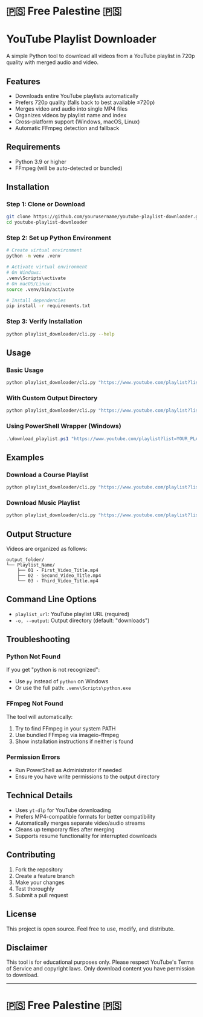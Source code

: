 # 🇵🇸 Free Palestine 🇵🇸

# YouTube Playlist Downloader

A simple Python tool to download all videos from a YouTube playlist in 720p quality with merged audio and video.

## Features

- Downloads entire YouTube playlists automatically
- Prefers 720p quality (falls back to best available ≤720p)
- Merges video and audio into single MP4 files
- Organizes videos by playlist name and index
- Cross-platform support (Windows, macOS, Linux)
- Automatic FFmpeg detection and fallback

## Requirements

- Python 3.9 or higher
- FFmpeg (will be auto-detected or bundled)

## Installation

### Step 1: Clone or Download
```bash
git clone https://github.com/yourusername/youtube-playlist-downloader.git
cd youtube-playlist-downloader
```

### Step 2: Set up Python Environment
```bash
# Create virtual environment
python -m venv .venv

# Activate virtual environment
# On Windows:
.venv\Scripts\activate
# On macOS/Linux:
source .venv/bin/activate

# Install dependencies
pip install -r requirements.txt
```

### Step 3: Verify Installation
```bash
python playlist_downloader/cli.py --help
```

## Usage

### Basic Usage
```bash
python playlist_downloader/cli.py "https://www.youtube.com/playlist?list=YOUR_PLAYLIST_ID" -o "downloads"
```

### With Custom Output Directory
```bash
python playlist_downloader/cli.py "https://www.youtube.com/playlist?list=YOUR_PLAYLIST_ID" -o "C:\Users\YourName\Videos\Playlists"
```

### Using PowerShell Wrapper (Windows)
```powershell
.\download_playlist.ps1 "https://www.youtube.com/playlist?list=YOUR_PLAYLIST_ID" "C:\Users\YourName\Videos\Playlists"
```

## Examples

### Download a Course Playlist
```bash
python playlist_downloader/cli.py "https://www.youtube.com/playlist?list=PLoyB9yetHDhCQfXY-AYyApaDooHHlPbR1" -o "courses"
```

### Download Music Playlist
```bash
python playlist_downloader/cli.py "https://www.youtube.com/playlist?list=YOUR_MUSIC_PLAYLIST_ID" -o "music"
```

## Output Structure

Videos are organized as follows:
```
output_folder/
└── Playlist_Name/
    ├── 01 - First_Video_Title.mp4
    ├── 02 - Second_Video_Title.mp4
    └── 03 - Third_Video_Title.mp4
```

## Command Line Options

- `playlist_url`: YouTube playlist URL (required)
- `-o, --output`: Output directory (default: "downloads")

## Troubleshooting

### Python Not Found
If you get "python is not recognized":
- Use `py` instead of `python` on Windows
- Or use the full path: `.venv\Scripts\python.exe`

### FFmpeg Not Found
The tool will automatically:
1. Try to find FFmpeg in your system PATH
2. Use bundled FFmpeg via imageio-ffmpeg
3. Show installation instructions if neither is found

### Permission Errors
- Run PowerShell as Administrator if needed
- Ensure you have write permissions to the output directory

## Technical Details

- Uses `yt-dlp` for YouTube downloading
- Prefers MP4-compatible formats for better compatibility
- Automatically merges separate video/audio streams
- Cleans up temporary files after merging
- Supports resume functionality for interrupted downloads

## Contributing

1. Fork the repository
2. Create a feature branch
3. Make your changes
4. Test thoroughly
5. Submit a pull request

## License

This project is open source. Feel free to use, modify, and distribute.

## Disclaimer

This tool is for educational purposes only. Please respect YouTube's Terms of Service and copyright laws. Only download content you have permission to download.

---

# 🇵🇸 Free Palestine 🇵🇸